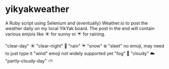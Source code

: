 # yikyakweather

A Ruby script using Selenium and (eventually) Weather.io to post the weather daily on my local YikYak board. The post in the end will contain various emjois like :sunny: for sunny or :umbrella: for raining. 

"clear-day" :sunny:
"clear-night" :crescent_moon:
"rain" :umbrella:
"snow" :snowflake:
"sleet" no emoji, may need to just type it
"wind" emoji not widely supported yet
"fog" :foggy:
"cloudy" :cloud:
"partly-cloudy-day" :partly_sunny:
